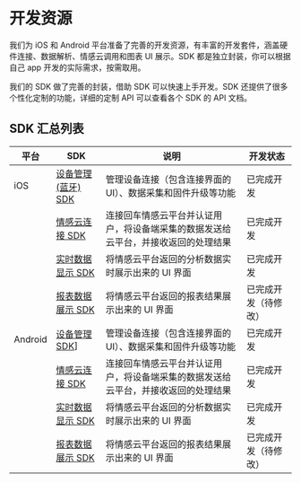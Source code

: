 # 开发资源

我们为 iOS 和 Android 平台准备了完善的开发资源，有丰富的开发套件，涵盖硬件连接、数据解析、情感云调用和图表 UI 展示。SDK 都是独立封装，你可以根据自己 app 开发的实际需求，按需取用。

我们的 SDK 做了完善的封装，借助 SDK 可以快速上手开发。SDK 还提供了很多个性化定制的功能，详细的定制 API 可以查看各个 SDK 的 API 文档。

## SDK 汇总列表

| 平台      | SDK         | 说明 | 开发状态  |
|---------|-------------|----|-------|
| iOS | [设备管理(蓝牙) SDK]() | 管理设备连接（包含连接界面的 UI）、数据采集和固件升级等功能  | 已完成开发 |
|  | [情感云连接 SDK]() | 连接回车情感云平台并认证用户，将设备端采集的数据发送给云平台，并接收返回的处理结果 | 已完成开发 |
|  | [实时数据显示 SDK]() | 将情感云平台返回的分析数据实时展示出来的 UI 界面 | 已完成开发 |
|  | [报表数据展示 SDK]()  | 将情感云平台返回的报表结果展示出来的 UI 界面 | 已完成开发（待修改） |
| Android | [设备管理 SDK]()]  |  管理设备连接（包含连接界面的 UI）、数据采集和固件升级等功能  | 已完成开发 |
|  | [情感云连接 SDK]() | 连接回车情感云平台并认证用户，将设备端采集的数据发送给云平台，并接收返回的处理结果 | 已完成开发 |
|  | [实时数据显示 SDK]() | 将情感云平台返回的分析数据实时展示出来的 UI 界面 | 已完成开发 |
|  | [报表数据展示 SDK]()  | 将情感云平台返回的报表结果展示出来的 UI 界面 | 已完成开发（待修改） |